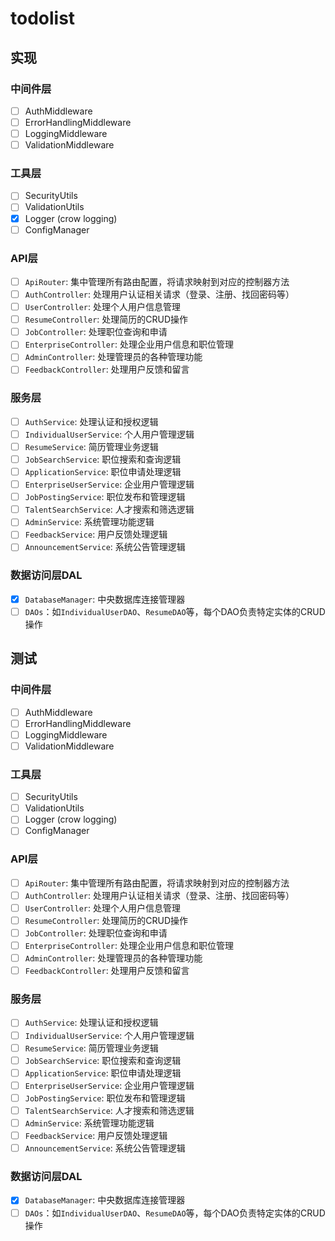 # todolist

## 实现

### 中间件层

- [ ] AuthMiddleware
- [ ] ErrorHandlingMiddleware
- [ ] LoggingMiddleware
- [ ] ValidationMiddleware

### 工具层

- [ ] SecurityUtils
- [ ] ValidationUtils
- [x] Logger (crow logging)
- [ ] ConfigManager

### API层

- [ ] `ApiRouter`: 集中管理所有路由配置，将请求映射到对应的控制器方法
- [ ] `AuthController`: 处理用户认证相关请求（登录、注册、找回密码等）
- [ ] `UserController`: 处理个人用户信息管理
- [ ] `ResumeController`: 处理简历的CRUD操作
- [ ] `JobController`: 处理职位查询和申请
- [ ] `EnterpriseController`: 处理企业用户信息和职位管理
- [ ] `AdminController`: 处理管理员的各种管理功能
- [ ] `FeedbackController`: 处理用户反馈和留言

### 服务层

- [ ] `AuthService`: 处理认证和授权逻辑
- [ ] `IndividualUserService`: 个人用户管理逻辑
- [ ] `ResumeService`: 简历管理业务逻辑
- [ ] `JobSearchService`: 职位搜索和查询逻辑
- [ ] `ApplicationService`: 职位申请处理逻辑
- [ ] `EnterpriseUserService`: 企业用户管理逻辑
- [ ] `JobPostingService`: 职位发布和管理逻辑
- [ ] `TalentSearchService`: 人才搜索和筛选逻辑
- [ ] `AdminService`: 系统管理功能逻辑
- [ ] `FeedbackService`: 用户反馈处理逻辑
- [ ] `AnnouncementService`: 系统公告管理逻辑

### 数据访问层DAL

- [x] `DatabaseManager`: 中央数据库连接管理器
- [ ] `DAOs`：如`IndividualUserDAO`、`ResumeDAO`等，每个DAO负责特定实体的CRUD操作

## 测试

### 中间件层

- [ ] AuthMiddleware
- [ ] ErrorHandlingMiddleware
- [ ] LoggingMiddleware
- [ ] ValidationMiddleware

### 工具层

- [ ] SecurityUtils
- [ ] ValidationUtils
- [ ] Logger (crow logging)
- [ ] ConfigManager

### API层

- [ ] `ApiRouter`: 集中管理所有路由配置，将请求映射到对应的控制器方法
- [ ] `AuthController`: 处理用户认证相关请求（登录、注册、找回密码等）
- [ ] `UserController`: 处理个人用户信息管理
- [ ] `ResumeController`: 处理简历的CRUD操作
- [ ] `JobController`: 处理职位查询和申请
- [ ] `EnterpriseController`: 处理企业用户信息和职位管理
- [ ] `AdminController`: 处理管理员的各种管理功能
- [ ] `FeedbackController`: 处理用户反馈和留言

### 服务层

- [ ] `AuthService`: 处理认证和授权逻辑
- [ ] `IndividualUserService`: 个人用户管理逻辑
- [ ] `ResumeService`: 简历管理业务逻辑
- [ ] `JobSearchService`: 职位搜索和查询逻辑
- [ ] `ApplicationService`: 职位申请处理逻辑
- [ ] `EnterpriseUserService`: 企业用户管理逻辑
- [ ] `JobPostingService`: 职位发布和管理逻辑
- [ ] `TalentSearchService`: 人才搜索和筛选逻辑
- [ ] `AdminService`: 系统管理功能逻辑
- [ ] `FeedbackService`: 用户反馈处理逻辑
- [ ] `AnnouncementService`: 系统公告管理逻辑

### 数据访问层DAL

- [x] `DatabaseManager`: 中央数据库连接管理器
- [ ] `DAOs`：如`IndividualUserDAO`、`ResumeDAO`等，每个DAO负责特定实体的CRUD操作
